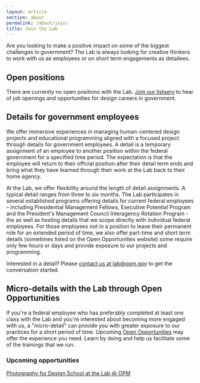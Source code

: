 ```yaml
---
layout: article
section: about
permalink: /about/join/
title: Join the Lab
---
```


Are you looking to make a positive impact on some of the biggest challenges in government? The Lab is always looking for creative thinkers to work with us as employees or on short term engagements as detailees.

## Open positions

There are currently no open positions with the Lab. <a href="mailto:LabNetworks-subscribe-request@listserv.gsa.gov?subject=Listserv subscribe">Join our listserv</a> to hear of job openings and opportunities for design careers in government.

## Details for government employees

We offer immersive experiences in managing human-centered design projects and educational programming aligned with a focused project through details for government employees. A detail is a temporary assignment of an employee to another position within the federal government for a specified time period. The expectation is that the employee will return to their official position after their detail term ends and bring what they have learned through their work at the Lab back to their home agency.

At the Lab, we offer flexibility around the length of detail assignments. A typical detail ranges from three to six months. The Lab participates in several established programs offering details for current federal employees  – including Presidential Management Fellows, Executive Potential Program and the President's Management Council Interagency Rotation Program - the as well as hosting details that we scope directly with individual federal employees. For those employees not in a position to leave their permanent role for an extended period of time, we also offer part-time and short term details (sometimes listed on the Open Opportunities website) some require only few hours or days and provide exposure to our projects and programming.

Interested in a detail? Please <a href="mailto:lab@opm.gov?subject=Detail interest">contact us at lab@opm.gov</a> to get the conversation started.

## Micro-details with the Lab through Open Opportunities

If you're a federal employee who has preferably completed at least one class with the Lab and you're interested about becoming more engaged with us, a "micro-detail" can provide you with greater exposure to our practices for a short period of time. Upcoming <a href="https://openopps.usajobs.gov">Open Opportunities</a> may offer the experience you need. Learn by doing and help us facilitate some of the trainings that we run.

### Upcoming opportunities

<a href="https://openopps.usajobs.gov/tasks/923">Photography for Design School at the Lab @ OPM</a>
